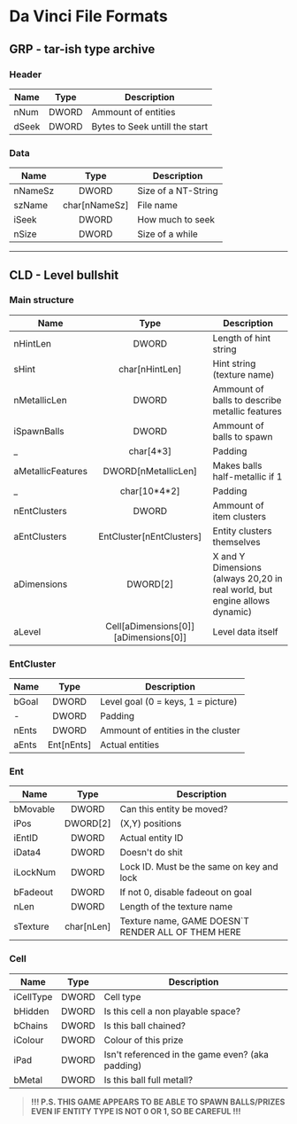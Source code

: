 # Da Vinci File Formats

## GRP - tar-ish type archive

### Header

| Name  | Type  | Description                    |
| ----- | :---: | ------------------------------ |
| nNum  | DWORD | Ammount of entities            |
| dSeek | DWORD | Bytes to Seek untill the start |

### Data

| Name    |      Type      | Description         |
| ------- | :------------: | ------------------- |
| nNameSz |     DWORD      | Size of a NT-String |
| szName  | char\[nNameSz] | File name           |
| iSeek   |     DWORD      | How much to seek    |
| nSize   |     DWORD      | Size of a while     |

---

## CLD - Level bullshit

### Main structure

| Name              |                   Type                   | Description                                                                |
| ----------------- | :--------------------------------------: | -------------------------------------------------------------------------- |
| nHintLen          |                  DWORD                   | Length of hint string                                                      |
| sHint             |             char\[nHintLen]              | Hint string (texture name)                                                 |
| nMetallicLen      |                  DWORD                   | Ammount of balls to describe metallic features                             |
| iSpawnBalls       |                  DWORD                   | Ammount of balls to spawn                                                  |
| _                 |                char\[4*3]                | Padding                                                                    |
| aMetallicFeatures |           DWORD\[nMetallicLen]           | Makes balls half-metallic if 1                                             |
| _                 |             char\[10\*4\*2]              | Padding                                                                    |
| nEntClusters      |                  DWORD                   | Ammount of item clusters                                                   |
| aEntClusters      |        EntCluster\[nEntClusters]         | Entity clusters themselves                                                 |
| aDimensions       |                DWORD\[2]                 | X and Y Dimensions (always 20,20 in real world, but engine allows dynamic) |
| aLevel            | Cell\[aDimensions\[0]]\[aDimensions\[0]] | Level data itself                                                          |

### EntCluster

| Name  |    Type     | Description                        |
| ----- | :---------: | ---------------------------------- |
| bGoal |    DWORD    | Level goal (0 = keys, 1 = picture) |
| -     |    DWORD    | Padding                            |
| nEnts |    DWORD    | Ammount of entities in the cluster |
| aEnts | Ent\[nEnts] | Actual entities                    |

### Ent

| Name     |    Type     | Description                                         |
| -------- | :---------: | --------------------------------------------------- |
| bMovable |    DWORD    | Can this entity be moved?                           |
| iPos     |  DWORD\[2]  | (X,Y) positions                                     |
| iEntID   |    DWORD    | Actual entity ID                                    |
| iData4   |    DWORD    | Doesn't do shit                                     |
| iLockNum |    DWORD    | Lock ID. Must be the same on key and lock           |
| bFadeout |    DWORD    | If not 0, disable fadeout on goal                   |
| nLen     |    DWORD    | Length of the texture name                          |
| sTexture | char\[nLen] | Texture name, GAME DOESN\`T RENDER ALL OF THEM HERE |

### Cell

| Name      | Type  | Description                                      |
| --------- | :---: | ------------------------------------------------ |
| iCellType | DWORD | Cell type                                        |
| bHidden   | DWORD | Is this cell a non playable space?               |
| bChains   | DWORD | Is this ball chained?                            |
| iColour   | DWORD | Colour of this prize                             |
| iPad      | DWORD | Isn't referenced in the game even? (aka padding) |
| bMetal    | DWORD | Is this ball full metall?                        |

> **!!! P.S. THIS GAME APPEARS TO BE ABLE TO SPAWN BALLS/PRIZES EVEN IF ENTITY TYPE IS NOT 0 OR 1, SO BE CAREFUL !!!**
